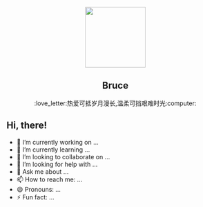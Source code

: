 <p align="center">
    <img width="140" height="140" border-radius="100%" src="https://avatars.githubusercontent.com/u/54493253?v=4" />
    <h2 align="center">Bruce</h2>
    <p align="center"> :love_letter:热爱可抵岁月漫长,温柔可挡艰难时光:computer: </p>
</p>

## Hi, there!

- 🔭 I’m currently working on ...
- 🌱 I’m currently learning ...
- 👯 I’m looking to collaborate on ...
- 🤔 I’m looking for help with ...
- 💬 Ask me about ...
- 📫 How to reach me: ...
- 😄 Pronouns: ...
- ⚡ Fun fact: ...
